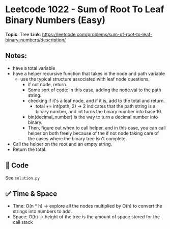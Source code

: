# Leetcode 1022 - Sum of Root To Leaf Binary Numbers (Easy)

**Topic**: Tree
**Link**: https://leetcode.com/problems/sum-of-root-to-leaf-binary-numbers/description/

## Notes: 
 - have a total variable
 - have a helper recursive function that takes in the node and path variable
    - use the typical structure associated with leaf node questions.
        - if not node, return.
        - Some sort of code: in this case, adding the node.val to the path string. 
        - checking if it's a leaf node, and if it is, add to the total and return. 
            - total += int(path, 2) -> 2 indicates that the path string is a binary number, and int turns the binary number into base 10. 
        - bin(decimal_number) is the way to turn a decimal number into binary. 
        - Then, figure out when to call helper, and in this case, you can call helper on both freely because of the if not node taking care of the cases where the binary tree isn't complete.
 - Call the helper on the root and an empty string.
 - Return the total. 

## 🧪 Code
See `solution.py`

## ✅ Time & Space
- Time: O(n * h) -> explore all the nodes multiplied by O(h) to convert the strings into numbers to add. 
- Space: O(h) -> height of the tree is the amount of space stored for the call stack


